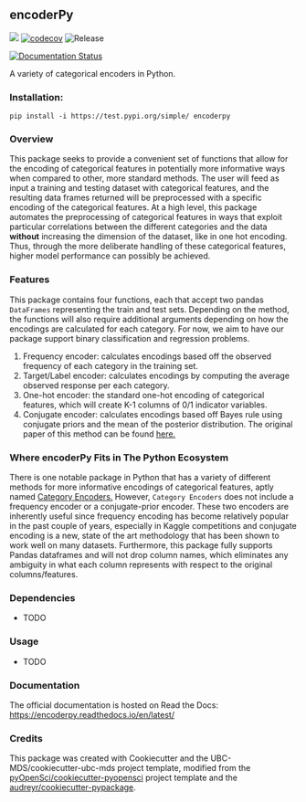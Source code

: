 ## encoderPy 

![](https://github.com/braydentang1/encoderpy/workflows/build/badge.svg) [![codecov](https://codecov.io/gh/braydentang1/encoderpy/branch/master/graph/badge.svg)](https://codecov.io/gh/braydentang1/encoderpy) ![Release](https://github.com/braydentang1/encoderpy/workflows/Release/badge.svg)

[![Documentation Status](https://readthedocs.org/projects/encoderpy/badge/?version=latest)](https://encoderpy.readthedocs.io/en/latest/?badge=latest)

A variety of categorical encoders in Python.

### Installation:

```
pip install -i https://test.pypi.org/simple/ encoderpy
```

### Overview

This package seeks to provide a convenient set of functions that allow for the encoding of categorical features in potentially more informative ways when compared to other, more standard methods. The user will feed as input a training and testing dataset with categorical features, and the resulting data frames returned will be preprocessed with a specific encoding of the categorical features. At a high level, this package automates the preprocessing of categorical features in ways that exploit particular correlations between the different categories and the data __without__ increasing the dimension of the dataset, like in one hot encoding. Thus, through the more deliberate handling of these categorical features, higher model performance can possibly be achieved. 

### Features
 
This package contains four functions, each that accept two pandas `DataFrames` representing the train and test sets. Depending on the method, the functions will also require additional arguments depending on how the encodings are calculated for each category. For now, we aim to have our package support binary classification and regression problems.

1. Frequency encoder: calculates encodings based off the observed frequency of each category in the training set.
2. Target/Label encoder: calculates encodings by computing the average observed response per each category.
3. One-hot encoder: the standard one-hot encoding of categorical features, which will create K-1 columns of 0/1 indicator variables.
4. Conjugate encoder: calculates encodings based off Bayes rule using conjugate priors and the mean of the posterior distribution. The original paper of this method can be found [here.](https://arxiv.org/pdf/1904.13001.pdf)

### Where encoderPy Fits in The Python Ecosystem

There is one notable package in Python that has a variety of different methods for more informative encodings of categorical features, aptly named [Category Encoders.](https://contrib.scikit-learn.org/categorical-encoding/#) However, `Category Encoders` does not include a frequency encoder or a conjugate-prior encoder. These two encoders are inherently useful since frequency encoding has become relatively popular in the past couple of years, especially in Kaggle competitions and conjugate encoding is a new, state of the art methodology that has been shown to work well on many datasets. Furthermore, this package fully supports Pandas dataframes and will not drop column names, which eliminates any ambiguity in what each column represents with respect to the original columns/features. 

### Dependencies

- TODO

### Usage

- TODO

### Documentation
The official documentation is hosted on Read the Docs: <https://encoderpy.readthedocs.io/en/latest/>

### Credits
This package was created with Cookiecutter and the UBC-MDS/cookiecutter-ubc-mds project template, modified from the [pyOpenSci/cookiecutter-pyopensci](https://github.com/pyOpenSci/cookiecutter-pyopensci) project template and the [audreyr/cookiecutter-pypackage](https://github.com/audreyr/cookiecutter-pypackage).
